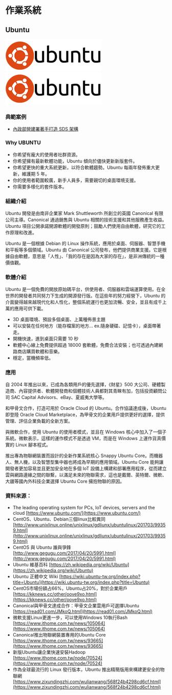 # **作業系統**

## **Ubuntu**

![](/assets/下載.png)![](/assets/ubuntu.png)

### 典範案例

* [內政部營建署著手打造 SDS 架構](/use-case/di-zhi-teng-yun-wang-yun-yong-duo-tao-kai-yuan-ruan-ti/ying-jian-shu-zhu-shou-da-zao-sds-jia-gou.md)

### Why UBUNTU

* 你希望有龐大的使用者社群資源。
* 你希望擁有最新軟體功能，Ubuntu 傾向於儘快更新新版套件。
* 你希望更快的重大系統更新，以符合軟體趨勢。Ubuntu 每兩年發佈重大更新，維護期 5 年。
* 你的使用者範圍較廣，新手人員多，需要親切的桌面環境支援。
* 你需要多樣化的套件版本。

### 組織介紹

Ubuntu 開發是由南非企業家 Mark Shuttleworth 所創立的英國 Canonical 有限公司主導。Canonical 通過銷售與 Ubuntu 相關的技術支援和其他服務產生收益。Ubuntu 項目公開承諾開源軟體的開發原則；鼓勵人們使用自由軟體，研究它的工作原理和改進。

Ubuntu 是一個根據 Debian 的 Linux 操作系統，應用於桌面、伺服器、智慧手機和平板等多個領域。Ubuntu 由 Canonical 公司發布，他們提供商業支援。它是根據自由軟體，意思是「人性」、「我的存在是因為大家的存在」，是非洲傳統的一種價值觀。

### 軟體介紹

Ubuntu 是一個免費的開放原始碼平台，供使用者、伺服器和雲端運算使用。在全世界的開發者共同努力下生成的開源發行版。在這些年的努力經營下，Ubuntu 的介面變得越來越現代化和人性化，整個系統運行也更加流暢、安全，並且有成千上萬的應用可供下載。

* 3D 桌面環境、預設多個桌面、上萬種佈景主題
* 可以安裝在任何地方（能存檔案的地方... ex.隨身硬碟、記憶卡），桌面帶著走。
* 開機快速，進到桌面只需要 10 秒
* 軟體中心線上免費提供超過 18000 套軟體，免費合法安裝；也可透過內建網路商店購買軟體和音樂。
* 穩定，當機頻率低。

### 應用

自 2004 年推出以來，已成為各類用戶的優先選擇，《財星》500 大公司、硬體製造商、內容提供者、軟體開發商和個體技術人員都對其青睞有加，包括投資顧問公司 SAC Capital Advisors、eBay、夏威夷大學等。

和甲骨文合作，打造可用於 Oracle Cloud 的 Ubuntu。合作協議達成後，Ubuntu 即登陸 Oracle Cloud Marketplace，為甲骨文的企業用戶提供更好的選擇，提供管理、評估企業負載的全新方案。

與微軟合作，使用 Ubuntu 的使用者模式，並且在 Windows 核心中加入了一個子系統。微軟表示，這樣的運作模式不是透過 VM，而是在 Windows 上運作貨真價實的 Linux 腳本程式。

推出專為物聯網裝置而設計的全新作業系統核心 Snappy Ubuntu Core。而機器人、無人機，以及智慧型集中器也將成為早期的應用領域。Ubuntu Core 能夠讓開發者更加容易並且更加安全地在多個 IoT 設備上構建和部署應用程序，從而建立雲與網路邊緣之間的聯繫，以滿足未來的物聯需求，這也是戴爾、英特爾、微軟、大疆等國內外科技企業選擇 Ubuntu Core 擁抱物聯的原因。

### 資料來源：

* The leading operating system for PCs, IoT devices, servers and the cloud [https://www.ubuntu.com/](https://www.ubuntu.com/)
* CentOS、Ubuntu、Debian三個linux比較異同 [http://www.unixlinux.online/unixlinux/gdliunx/ubuntulinux/201703/99359.html](http://www.unixlinux.online/unixlinux/gdliunx/ubuntulinux/201703/99359.html)
* CentOS 與 Ubuntu 誰與爭鋒 [http://www.gegugu.com/2017/04/20/5991.html](http://www.gegugu.com/2017/04/20/5991.html)
* Ubuntu 維基百科 [https://zh.wikipedia.org/wiki/Ubuntu](https://zh.wikipedia.org/wiki/Ubuntu)
* Ubuntu 正體中文 Wiki [https://wiki.ubuntu-tw.org/index.php?title=Ubuntu](https://wiki.ubuntu-tw.org/index.php?title=Ubuntu)
* CentOS市場份額占66%，Ubuntu占20%，對於企業用戶
   [https://kknews.cc/other/oove9xo.html](https://kknews.cc/other/oove9xo.html)
* Canonical與甲骨文達成合作：甲骨文企業雲用戶可選擇Ubuntu
   [https://read01.com/JMkoQ.html](https://read01.com/JMkoQ.html)
* 微軟支援Linux更進一步，可以使用Windows 10執行Bash [https://www.ithome.com.tw/news/105064](https://www.ithome.com.tw/news/105064)
* Canonical推出物聯網裝置專用的Ubuntu Core [https://www.ithome.com.tw/news/93665](https://www.ithome.com.tw/news/93665)
* 新版Ubuntu讓企業快速安裝Hadoop [https://www.ithome.com.tw/node/70524](https://www.ithome.com.tw/node/70524)
* 作為全球最流行的 Linux 發行版本，Ubuntu 推出精簡版用來構建更安全的物聯網[https://www.zixundingzhi.com/wulianwang/568f24b4298cd6cf.html](https://www.zixundingzhi.com/wulianwang/568f24b4298cd6cf.html)



